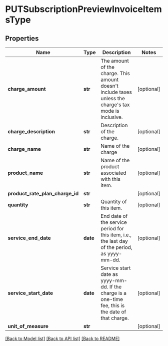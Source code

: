 # PUTSubscriptionPreviewInvoiceItemsType

## Properties
Name | Type | Description | Notes
------------ | ------------- | ------------- | -------------
**charge_amount** | **str** | The amount of the charge. This amount doesn&#x27;t include taxes unless the charge&#x27;s tax mode is inclusive.  | [optional] 
**charge_description** | **str** | Description of the charge.  | [optional] 
**charge_name** | **str** | Name of the charge  | [optional] 
**product_name** | **str** | Name of the product associated with this item.  | [optional] 
**product_rate_plan_charge_id** | **str** |  | [optional] 
**quantity** | **str** | Quantity of this item.  | [optional] 
**service_end_date** | **date** | End date of the service period for this item, i.e., the last day of the period, as yyyy-mm-dd.  | [optional] 
**service_start_date** | **date** | Service start date as yyyy-mm-dd. If the charge is a one-time fee, this is the date of that charge.  | [optional] 
**unit_of_measure** | **str** |  | [optional] 

[[Back to Model list]](../README.md#documentation-for-models) [[Back to API list]](../README.md#documentation-for-api-endpoints) [[Back to README]](../README.md)

